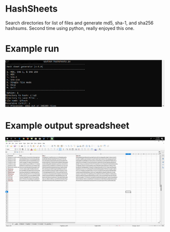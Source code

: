 # HashSheets
Search directories for list of files and generate md5, sha-1, and sha256 hashsums. Second time using python, really enjoyed this one.

# Example run
![Screenshot](example-progress.png)

# Example output spreadsheet
![Screenshot](example-output.png)



